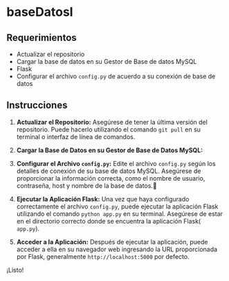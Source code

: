 # baseDatosI
## Requerimientos

- Actualizar el repositorio
- Cargar la base de datos en su Gestor de Base de datos MySQL
- Flask
- Configurar el archivo `config.py` de acuerdo a su conexión de base de datos

## Instrucciones

1. **Actualizar el Repositorio:**
   Asegúrese de tener la última versión del repositorio. Puede hacerlo utilizando el comando `git pull` en su terminal o interfaz de línea de comandos.

2. **Cargar la Base de Datos en su Gestor de Base de Datos MySQL:**

3. **Configurar el Archivo `config.py`:**
   Edite el archivo `config.py` según los detalles de conexión de su base de datos MySQL. Asegúrese de proporcionar la información correcta, como el nombre de usuario, contraseña, host y nombre de la base de datos.

4. **Ejecutar la Aplicación Flask:**
   Una vez que haya configurado correctamente el archivo `config.py`, puede ejecutar la aplicación Flask utilizando el comando `python app.py` en su terminal. Asegúrese de estar en el directorio correcto donde se encuentra la aplicación Flask( `app.py`).

5. **Acceder a la Aplicación:**
   Después de ejecutar la aplicación, puede acceder a ella en su navegador web ingresando la URL proporcionada por Flask, generalmente `http://localhost:5000` por defecto.

¡Listo!
